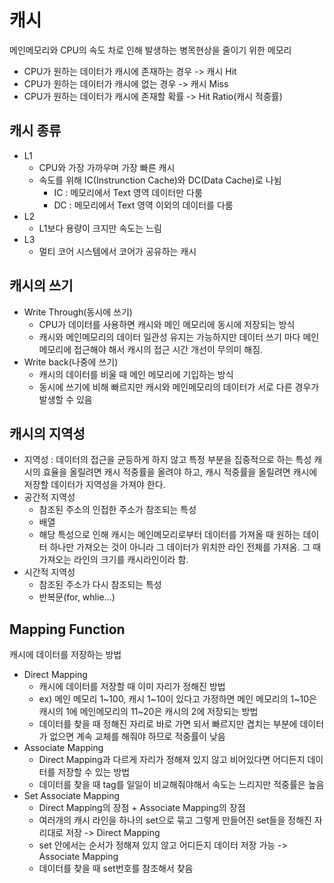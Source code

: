 # 캐시
메인메모리와 CPU의 속도 차로 인해 발생하는 병목현상을 줄이기 위한 메모리
  - CPU가 원하는 데이터가 캐시에 존재하는 경우 -> 캐시 Hit
  - CPU가 원하는 데이터가 캐시에 없는 경우 -> 캐시 Miss
  - CPU가 원하는 데이터가 캐시에 존재할 확률 -> Hit Ratio(캐시 적중률)

## 캐시 종류
  - L1
    - CPU와 가장 가까우며 가장 빠른 캐시
    - 속도를 위해 IC(Instrunction Cache)와 DC(Data Cache)로 나뉨
      - IC : 메모리에서 Text 영역 데이터만 다룸
      - DC : 메모리에서 Text 영역 이외의 데이터를 다룸
  - L2
    - L1보다 용량이 크지만 속도는 느림
  - L3
    - 멀티 코어 시스템에서 코어가 공유하는 캐시

## 캐시의 쓰기
  - Write Through(동시에 쓰기)
    - CPU가 데이터를 사용하면 캐시와 메인 메모리에 동시에 저장되는 방식
    - 캐시와 메인메모리의 데이터 일관성 유지는 가능하지만 데이터 쓰기 마다 메인메모리에 접근해야 해서 캐시의 접근 시간 개선이 무의미 해짐.
  - Write back(나중에 쓰기)
    - 캐시의 데이터를 비울 때 메인 메모리에 기입하는 방식
    - 동시에 쓰기에 비해 빠르지만 캐시와 메인메모리의 데이터가 서로 다른 경우가 발생할 수 있음

## 캐시의 지역성
  - 지역성 : 데이터의 접근을 균등하게 하지 않고 특정 부분을 집중적으로 하는 특성
캐시의 효율을 올릴려면 캐시 적중률을 올려야 하고, 캐시 적중률을 올릴려면 캐시에 저장할 데이터가 지역성을 가져야 한다.
  - 공간적 지역성
    - 참조된 주소의 인접한 주소가 참조되는 특성
    - 배열
    - 해당 특성으로 인해 캐시는 메인메모리로부터 데이터를 가져올 때 원하는 데이터 하나만 가져오는 것이 아니라 그 데이터가 위치한 라인 전체를 가져옴. 그 때 가져오는 라인의 크기를 캐시라인이라 함.
  - 시간적 지역성
    - 참조된 주소가 다시 참조되는 특성
    - 반복문(for, whlie...)

## Mapping Function
캐시에 데이터를 저장하는 방법
  - Direct Mapping
    - 캐시에 데이터를 저장할 때 이미 자리가 정해진 방법
    - ex) 메인 메모리 1~100, 캐시 1~10이 있다고 가정하면 메인 메모리의 1~10은 캐시의 1에 메인메모리의 11~20은 캐시의 2에 저장되는 방법
    - 데이터를 찾을 때 정해진 자리로 바로 가면 되서 빠르지만 겹치는 부분에 데이터가 없으면 계속 교체를 해줘야 하므로 적중률이 낮음
  - Associate Mapping
    - Direct Mapping과 다르게 자리가 정해져 있지 않고 비어있다면 어디든지 데이터를 저장할 수 있는 방법
    - 데이터를 찾을 때 tag를 일일이 비교해줘야해서 속도는 느리지만 적중률은 높음
  - Set Associate Mapping
    - Direct Mapping의 장점 + Associate Mapping의 장점
    - 여러개의 캐시 라인을 하나의 set으로 묶고 그렇게 만들어진 set들을 정해진 자리대로 저장 -> Direct Mapping
    - set 안에서는 순서가 정해져 있지 않고 어디든지 데이터 저장 가능 -> Associate Mapping
    - 데이터를 찾을 때 set번호를 참조해서 찾음
